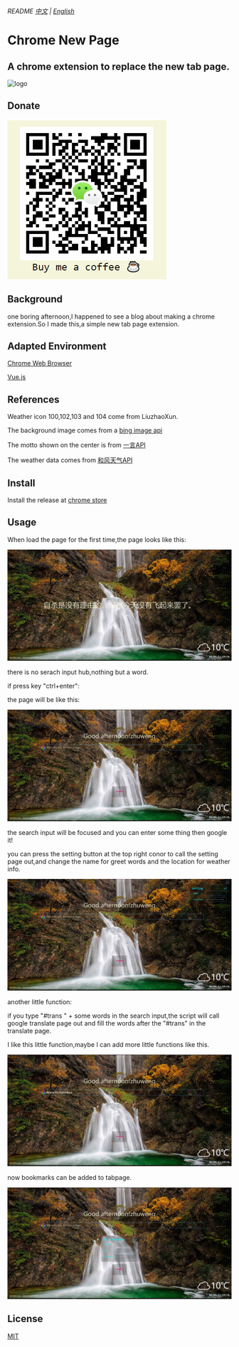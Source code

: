 *README [中文]() | [English]()*

# Chrome New Page

## A chrome extension to replace the new tab page.

![logo](https://raw.githubusercontent.com/Leonezz/Chrome-new-page/master/imgs/main-icon.png)

## Donate

![donate](https://raw.githubusercontent.com/Leonezz/Chrome-new-page/master/imgs/donate.png)

## Background

one boring afternoon,I happened to see a blog about making a chrome extension.So I made this,a simple new tab page extension.

## Adapted Environment

[Chrome Web Browser](https://www.google.com/intl/zh-CN/chrome/)

[Vue.js](https://cn.vuejs.org/index.html)

## References

Weather icon 100,102,103 and 104 come from LiuzhaoXun.

The background image comes from a [bing image api](https://jsonp.afeld.me/?url=http%3A%2F%2Fcn.bing.com%2FHPImageArchive.aspx%3Fformat%3Djs%26idx%3D0%26n%3D1')

The motto shown on the center is from [一言API](https://hitokoto.cn/api)

The weather data comes from [和风天气API](https://www.heweather.com/)

## Install

Install the release at [chrome store](https://chrome.google.com/webstore/detail/ojbfibegohbeidgdiobdifckaejcdceb/publish-accepted?authuser=0&hl=zh-CN)

## Usage

When load the page for the first time,the page looks like this:
   
![](https://raw.githubusercontent.com/Leonezz/Chrome-new-page/master/imgs/1.png)

there is no serach input hub,nothing but a word.

if press key "ctrl+enter":

the page will be like this:

![](https://raw.githubusercontent.com/Leonezz/Chrome-new-page/master/imgs/2.png)

the search input will be focused and you can enter some thing then google it!

you can press the setting button at the top right conor to call the setting page out,and change the name for greet words and the location for weather info.

![](https://raw.githubusercontent.com/Leonezz/Chrome-new-page/master/imgs/3.png)

another little function:

if you type "#trans " + some words in the search input,the script will call google translate page out and fill the words after the "#trans" in the translate page.

I like this little function,maybe I can add more little functions like this.

![](https://raw.githubusercontent.com/Leonezz/Chrome-new-page/master/imgs/4.png)

now bookmarks can be added to tabpage.

![](https://raw.githubusercontent.com/Leonezz/Chrome-new-page/master/imgs/5.png)

## License

[MIT](https://github.com/Leonezz/Chrome-new-page/blob/master/LISENCE)





